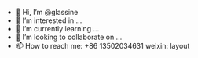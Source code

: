 - 👋 Hi, I’m @glassine
- 👀 I’m interested in ...
- 🌱 I’m currently learning ...
- 💞️ I’m looking to collaborate on ...
- 📫 How to reach me: +86 13502034631   weixin: layout

<!---
glassine/glassine is a ✨ special ✨ repository because its `README.md` (this file) appears on your GitHub profile.
You can click the Preview link to take a look at your changes.
--->
